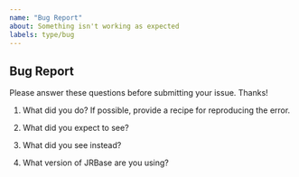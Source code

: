 ```yaml
---
name: "Bug Report"
about: Something isn't working as expected
labels: type/bug
---
```


## Bug Report

Please answer these questions before submitting your issue. Thanks!

1. What did you do?
If possible, provide a recipe for reproducing the error.


2. What did you expect to see?



3. What did you see instead?



4. What version of JRBase are you using?